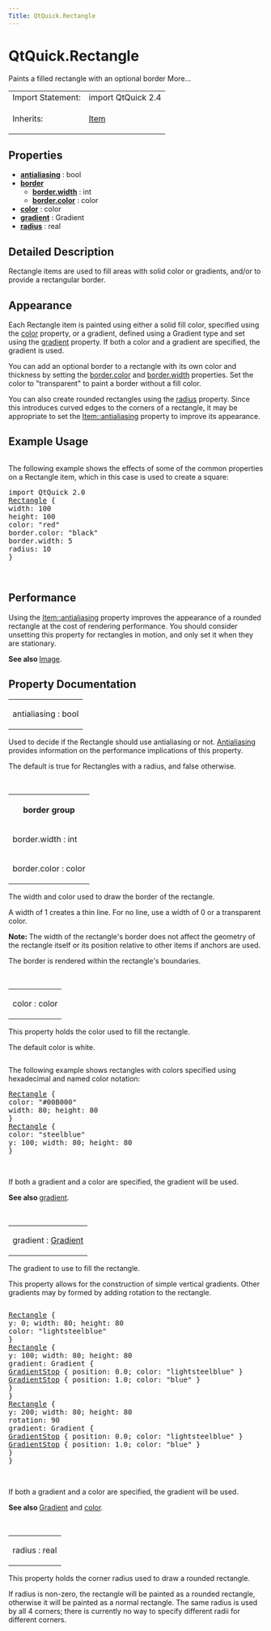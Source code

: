 ```yaml
---
Title: QtQuick.Rectangle
---
```


# QtQuick.Rectangle

<span class="subtitle"></span>
<!-- $$$Rectangle-brief -->
<p>Paints a filled rectangle with an optional border More...</p>
<!-- @@@Rectangle -->
<table class="alignedsummary">
<tr><td class="memItemLeft rightAlign topAlign"> Import Statement:</td><td class="memItemRight bottomAlign"> import QtQuick 2.4</td></tr><tr><td class="memItemLeft rightAlign topAlign"> Inherits:</td><td class="memItemRight bottomAlign"> <p><a href="QtQuick.Item.md">Item</a></p>
</td></tr></table><ul>
</ul>
<h2 id="properties">Properties</h2>
<ul>
<li class="fn"><b><b><a href="#antialiasing-prop">antialiasing</a></b></b> : bool</li>
<li class="fn"><b><b><a href="#border-prop">border</a></b></b><ul>
<li class="fn"><b><b><a href="#border.width-prop">border.width</a></b></b> : int</li>
<li class="fn"><b><b><a href="#border.color-prop">border.color</a></b></b> : color</li>
</ul>
</li>
<li class="fn"><b><b><a href="#color-prop">color</a></b></b> : color</li>
<li class="fn"><b><b><a href="#gradient-prop">gradient</a></b></b> : Gradient</li>
<li class="fn"><b><b><a href="#radius-prop">radius</a></b></b> : real</li>
</ul>
<!-- $$$Rectangle-description -->
<h2 id="details">Detailed Description</h2>
</p>
<p>Rectangle items are used to fill areas with solid color or gradients, and/or to provide a rectangular border.</p>
<h2 id="appearance">Appearance</h2>
<p>Each Rectangle item is painted using either a solid fill color, specified using the <a href="#color-prop">color</a> property, or a gradient, defined using a Gradient type and set using the <a href="#gradient-prop">gradient</a> property. If both a color and a gradient are specified, the gradient is used.</p>
<p>You can add an optional border to a rectangle with its own color and thickness by setting the <a href="#border.color-prop">border.color</a> and <a href="#border.width-prop">border.width</a> properties. Set the color to &quot;transparent&quot; to paint a border without a fill color.</p>
<p>You can also create rounded rectangles using the <a href="#radius-prop">radius</a> property. Since this introduces curved edges to the corners of a rectangle, it may be appropriate to set the <a href="QtQuick.Item.md#antialiasing-prop">Item::antialiasing</a> property to improve its appearance.</p>
<h2 id="example-usage">Example Usage</h2>
<p><img src="https://developer.ubuntu.com/static/devportal_uploaded/5eacaae1-c168-47f2-86a4-266a17970cf5-../QtQuick.Rectangle/images/declarative-rect.png" alt="" /></p>
<p>The following example shows the effects of some of the common properties on a Rectangle item, which in this case is used to create a square:</p>
<pre class="qml">import QtQuick 2.0
<span class="type"><a href="index.html">Rectangle</a></span> {
<span class="name">width</span>: <span class="number">100</span>
<span class="name">height</span>: <span class="number">100</span>
<span class="name">color</span>: <span class="string">&quot;red&quot;</span>
<span class="name">border</span>.color: <span class="string">&quot;black&quot;</span>
<span class="name">border</span>.width: <span class="number">5</span>
<span class="name">radius</span>: <span class="number">10</span>
}</pre>
<br style="clear: both" />
<h2 id="performance">Performance</h2>
<p>Using the <a href="QtQuick.Item.md#antialiasing-prop">Item::antialiasing</a> property improves the appearance of a rounded rectangle at the cost of rendering performance. You should consider unsetting this property for rectangles in motion, and only set it when they are stationary.</p>
<p><b>See also </b><a href="https://developer.ubuntu.comapps/qml/sdk-15.04.1/QtQuick.imageelements/#image">Image</a>.</p>
<!-- @@@Rectangle -->
<h2>Property Documentation</h2>
<!-- $$$antialiasing -->
<table class="qmlname"><tr valign="top" id="antialiasing-prop"><td class="tblQmlPropNode"><p><span class="name">antialiasing</span> : <span class="type">bool</span></p></td></tr></table><p>Used to decide if the Rectangle should use antialiasing or not. <a href="QtQuick.qtquick-visualcanvas-scenegraph-renderer.md#antialiasing">Antialiasing</a> provides information on the performance implications of this property.</p>
<p>The default is true for Rectangles with a radius, and false otherwise.</p>
<!-- @@@antialiasing -->
<br/>
<!-- $$$border -->
<table class="qmlname"><tr valign="top" id="border-prop"><th class="centerAlign"><p><b>border group</b></p></th></tr><tr valign="top" id="border.width-prop"><td class="tblQmlPropNode"><p><span class="name">border.width</span> : <span class="type">int</span></p></td></tr><tr valign="top" id="border.color-prop"><td class="tblQmlPropNode"><p><span class="name">border.color</span> : <span class="type">color</span></p></td></tr></table><p>The width and color used to draw the border of the rectangle.</p>
<p>A width of 1 creates a thin line. For no line, use a width of 0 or a transparent color.</p>
<p><b>Note: </b>The width of the rectangle's border does not affect the geometry of the rectangle itself or its position relative to other items if anchors are used.</p><p>The border is rendered within the rectangle's boundaries.</p>
<!-- @@@border -->
<br/>
<!-- $$$color -->
<table class="qmlname"><tr valign="top" id="color-prop"><td class="tblQmlPropNode"><p><span class="name">color</span> : <span class="type">color</span></p></td></tr></table><p>This property holds the color used to fill the rectangle.</p>
<p>The default color is white.</p>
<p><img src="https://developer.ubuntu.com/static/devportal_uploaded/8606a200-a1d5-4023-92be-37ecd052968f-../QtQuick.Rectangle/images/rect-color.png" alt="" /></p>
<p>The following example shows rectangles with colors specified using hexadecimal and named color notation:</p>
<pre class="qml"><span class="type"><a href="index.html">Rectangle</a></span> {
<span class="name">color</span>: <span class="string">&quot;#00B000&quot;</span>
<span class="name">width</span>: <span class="number">80</span>; <span class="name">height</span>: <span class="number">80</span>
}
<span class="type"><a href="index.html">Rectangle</a></span> {
<span class="name">color</span>: <span class="string">&quot;steelblue&quot;</span>
<span class="name">y</span>: <span class="number">100</span>; <span class="name">width</span>: <span class="number">80</span>; <span class="name">height</span>: <span class="number">80</span>
}</pre>
<br style="clear: both" /><p>If both a gradient and a color are specified, the gradient will be used.</p>
<p><b>See also </b><a href="#gradient-prop">gradient</a>.</p>
<!-- @@@color -->
<br/>
<!-- $$$gradient -->
<table class="qmlname"><tr valign="top" id="gradient-prop"><td class="tblQmlPropNode"><p><span class="name">gradient</span> : <span class="type"><a href="QtQuick.Gradient.md">Gradient</a></span></p></td></tr></table><p>The gradient to use to fill the rectangle.</p>
<p>This property allows for the construction of simple vertical gradients. Other gradients may by formed by adding rotation to the rectangle.</p>
<p><img src="https://developer.ubuntu.com/static/devportal_uploaded/ffc8c632-7b38-4902-aa6b-f8f896c624ac-../QtQuick.Rectangle/images/declarative-rect_gradient.png" alt="" /></p>
<pre class="qml"><span class="type"><a href="index.html">Rectangle</a></span> {
<span class="name">y</span>: <span class="number">0</span>; <span class="name">width</span>: <span class="number">80</span>; <span class="name">height</span>: <span class="number">80</span>
<span class="name">color</span>: <span class="string">&quot;lightsteelblue&quot;</span>
}
<span class="type"><a href="index.html">Rectangle</a></span> {
<span class="name">y</span>: <span class="number">100</span>; <span class="name">width</span>: <span class="number">80</span>; <span class="name">height</span>: <span class="number">80</span>
<span class="name">gradient</span>: <span class="name">Gradient</span> {
<span class="type"><a href="QtQuick.GradientStop.md">GradientStop</a></span> { <span class="name">position</span>: <span class="number">0.0</span>; <span class="name">color</span>: <span class="string">&quot;lightsteelblue&quot;</span> }
<span class="type"><a href="QtQuick.GradientStop.md">GradientStop</a></span> { <span class="name">position</span>: <span class="number">1.0</span>; <span class="name">color</span>: <span class="string">&quot;blue&quot;</span> }
}
}
<span class="type"><a href="index.html">Rectangle</a></span> {
<span class="name">y</span>: <span class="number">200</span>; <span class="name">width</span>: <span class="number">80</span>; <span class="name">height</span>: <span class="number">80</span>
<span class="name">rotation</span>: <span class="number">90</span>
<span class="name">gradient</span>: <span class="name">Gradient</span> {
<span class="type"><a href="QtQuick.GradientStop.md">GradientStop</a></span> { <span class="name">position</span>: <span class="number">0.0</span>; <span class="name">color</span>: <span class="string">&quot;lightsteelblue&quot;</span> }
<span class="type"><a href="QtQuick.GradientStop.md">GradientStop</a></span> { <span class="name">position</span>: <span class="number">1.0</span>; <span class="name">color</span>: <span class="string">&quot;blue&quot;</span> }
}
}</pre>
<br style="clear: both" /><p>If both a gradient and a color are specified, the gradient will be used.</p>
<p><b>See also </b><a href="QtQuick.Gradient.md">Gradient</a> and <a href="#color-prop">color</a>.</p>
<!-- @@@gradient -->
<br/>
<!-- $$$radius -->
<table class="qmlname"><tr valign="top" id="radius-prop"><td class="tblQmlPropNode"><p><span class="name">radius</span> : <span class="type">real</span></p></td></tr></table><p>This property holds the corner radius used to draw a rounded rectangle.</p>
<p>If radius is non-zero, the rectangle will be painted as a rounded rectangle, otherwise it will be painted as a normal rectangle. The same radius is used by all 4 corners; there is currently no way to specify different radii for different corners.</p>
<!-- @@@radius -->
<br/>
